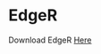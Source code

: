 # EdgeR
Download EdgeR [Here](https://github.com/700Maps/EdgeR/releases/download/V0.7.2-beta/Edger.public.zip)
